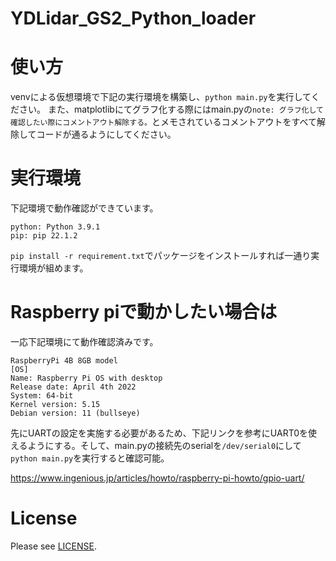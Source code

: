 # YDLidar_GS2_Python_loader

# 使い方
venvによる仮想環境で下記の実行環境を構築し、`python main.py`を実行してください。
また、matplotlibにてグラフ化する際にはmain.pyの`note: グラフ化して確認したい際にコメントアウト解除する。`とメモされているコメントアウトをすべて解除してコードが通るようにしてください。

# 実行環境

下記環境で動作確認ができています。

```
python: Python 3.9.1
pip: pip 22.1.2
```

`pip install -r requirement.txt`でパッケージをインストールすれば一通り実行環境が組めます。

# Raspberry piで動かしたい場合は
一応下記環境にて動作確認済みです。

```
RaspberryPi 4B 8GB model
[OS]
Name: Raspberry Pi OS with desktop
Release date: April 4th 2022
System: 64-bit
Kernel version: 5.15
Debian version: 11 (bullseye)
```

先にUARTの設定を実施する必要があるため、下記リンクを参考にUART0を使えるようにする。そして、main.pyの接続先のserialを`/dev/serial0`にして`python main.py`を実行すると確認可能。

https://www.ingenious.jp/articles/howto/raspberry-pi-howto/gpio-uart/

# License
Please see [LICENSE](LICENSE).
